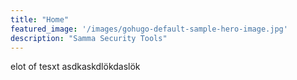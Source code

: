 ```yaml
---
title: "Home"
featured_image: '/images/gohugo-default-sample-hero-image.jpg'
description: "Samma Security Tools"
---
```

elot of tesxt asdkaskdlökdaslök